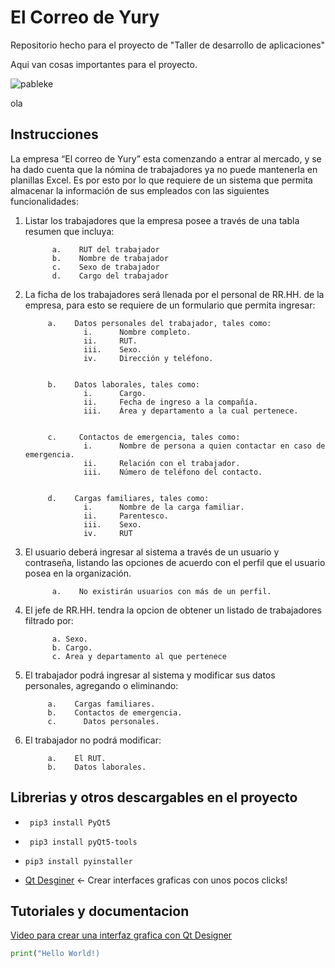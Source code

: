 # El Correo de Yury

Repositorio hecho para el proyecto de "Taller de desarrollo de aplicaciones"

Aqui van cosas importantes para el proyecto.


![pableke](https://i.pinimg.com/280x280_RS/1c/44/83/1c448323037c52f54cbd12e975b4665d.jpg)


ola



##	Instrucciones

La empresa “El correo de Yury” esta comenzando a entrar al mercado, y se ha dado cuenta que la nómina de trabajadores ya no puede mantenerla en planillas Excel. Es por esto por lo que requiere de un sistema que permita almacenar la información de sus empleados con las siguientes funcionalidades:

1.    Listar los trabajadores que la empresa posee a través de una tabla resumen que incluya:

				a.    RUT del trabajador
				b.    Nombre de trabajador
				c.    Sexo de trabajador
				d.    Cargo del trabajador

				
 2.    La ficha de los trabajadores será llenada por el personal de RR.HH. de la empresa, para esto se requiere de un formulario
	        que permita ingresar:
 
				a.    Datos personales del trabajador, tales como:
						i.      Nombre completo.
						ii.     RUT.
					 	iii.    Sexo.
					 	iv.     Dirección y teléfono.
						
										
				b.    Datos laborales, tales como:
						i.      Cargo.
						ii.     Fecha de ingreso a la compañía.
						iii.    Área y departamento a la cual pertenece.
						
										
				c.     Contactos de emergencia, tales como:
						i.      Nombre de persona a quien contactar en caso de emergencia.
						ii.     Relación con el trabajador.
						iii.    Número de teléfono del contacto.
										
										
				d.    Cargas familiares, tales como:
						i.      Nombre de la carga familiar.
						ii.     Parentesco.
					  	iii.    Sexo.
					  	iv.     RUT
										
										
3.    El usuario deberá ingresar al sistema a través de un usuario y contraseña, listando las opciones de acuerdo con el perfil
     	 que el usuario posea en la organización.

				a.    No existirán usuarios con más de un perfil.


4.    El jefe de RR.HH. tendra la opcion de obtener un listado de trabajadores filtrado por:
		
				a. Sexo.
				b. Cargo.
				c. Area y departamento al que pertenece

					
 5.    El trabajador podrá ingresar al sistema y modificar sus datos personales, agregando o eliminando:
         
				a.    Cargas familiares.
				b.    Contactos de emergencia.
				c.      Datos personales.
					
					
 6.    El trabajador no podrá modificar:
        
				a.    El RUT.
				b.    Datos laborales.
				



##	Librerias y otros descargables en el proyecto

- ``` pip3 install PyQt5```

- ``` pip3 install pyQt5-tools```

- ``` pip3 install pyinstaller ```

- [Qt Desginer](https://build-system.fman.io/qt-designer-download) <- Crear interfaces graficas con unos pocos clicks!

## Tutoriales y documentacion

[Video para crear una interfaz grafica con Qt Designer](https://www.youtube.com/watch?v=DpSerOAZR9w&t=95s&ab_channel=Errodringer)



```python
print("Hello World!)
```

